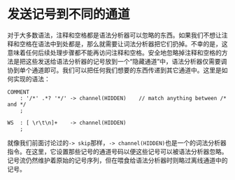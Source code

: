 # 发送记号到不同的通道

对于大多数语法，注释和空格都是语法分析器可以忽略的东西。如果我们不想让注释和空格在语法中到处都是，那么就需要让词法分析器把它们扔掉。不幸的是，这意味着任何后续处理步骤都不能再访问注释和空格。安全地忽略掉注释和空格的方法是把这些发送给语法分析器的记号放到一个“隐藏通道”中，语法分析器仅需要调协到单个通道即可。我们可以把任何我们想要的东西传递到其它通道中。这里是如何实现的语法：

```
COMMENT
    : '/*' .*? '*/' -> channel(HIDDEN)    // match anything between /* and */
    ;

WS  : [ \r\t\n]+    -> channel(HIDDEN)
    ;
```

就像我们前面讨论过的`-> skip`那样，`-> channel(HIDDEN)`也是一个的词法分析器指令。在这里，它设置那些记号的通道号码以便这些记号可以被语法分析器忽略。记号流仍然维护着原始的记号序列，但在喂食给语法分析器时则略过离线通道中的记号。
